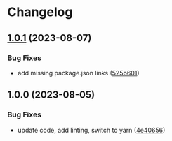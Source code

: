 # Changelog

## [1.0.1](https://github.com/ChainSafe/web3.js-plugin-tokens/compare/v1.0.0...v1.0.1) (2023-08-07)


### Bug Fixes

* add missing package.json links ([525b601](https://github.com/ChainSafe/web3.js-plugin-tokens/commit/525b6010ff602f2d74ac566fb1890c47affd0308))

## 1.0.0 (2023-08-05)


### Bug Fixes

* update code, add linting, switch to yarn ([4e40656](https://github.com/ChainSafe/web3.js-plugin-tokens/commit/4e406564b984e5c9763df47e3f7dffccb39a2f70))
